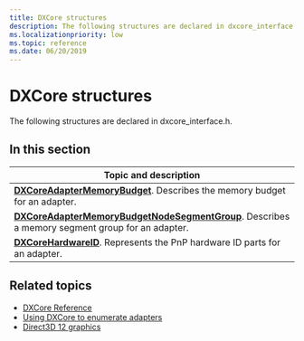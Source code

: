 ```yaml
---
title: DXCore structures
description: The following structures are declared in dxcore_interface.h.
ms.localizationpriority: low
ms.topic: reference
ms.date: 06/20/2019
---
```


# DXCore structures

The following structures are declared in dxcore_interface.h.

## In this section

| Topic and description |
|-|
| [**DXCoreAdapterMemoryBudget**](/windows/win32/dxcore/dxcore_interface/ns-dxcore_interface-dxcoreadaptermemorybudget). Describes the memory budget for an adapter. |
| [**DXCoreAdapterMemoryBudgetNodeSegmentGroup**](/windows/win32/dxcore/dxcore_interface/ns-dxcore_interface-dxcoreadaptermemorybudgetnodesegmentgroup). Describes a memory segment group for an adapter. |
| [**DXCoreHardwareID**](/windows/win32/dxcore/dxcore_interface/ns-dxcore_interface-dxcorehardwareid). Represents the PnP hardware ID parts for an adapter. |

## Related topics

* [DXCore Reference](/windows/win32/dxcore/dxcore-reference)
* [Using DXCore to enumerate adapters](/windows/win32/dxcore/dxcore-enum-adapters)
* [Direct3D 12 graphics](/windows/win32/direct3d12/direct3d-12-graphics)